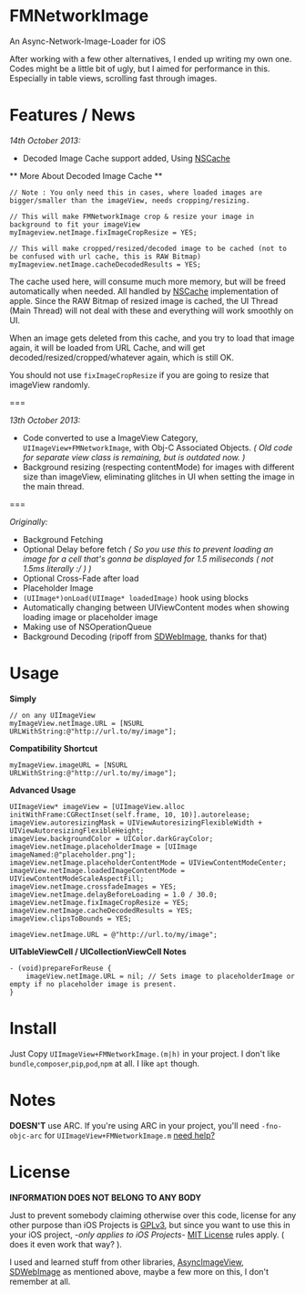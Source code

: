 FMNetworkImage
==============

An Async-Network-Image-Loader for iOS

After working with a few other alternatives, I ended up writing my own one. 
Codes might be a little bit of ugly, but I aimed for performance in this. Especially in 
table views, scrolling fast through images.

Features / News
===============

*14th October 2013:*

- Decoded Image Cache support added, Using [NSCache](https://developer.apple.com/library/ios/documentation/cocoa/reference/NSCache_Class/Reference/Reference.html)

** More About Decoded Image Cache **

```objc
// Note : You only need this in cases, where loaded images are bigger/smaller than the imageView, needs cropping/resizing.

// This will make FMNetworkImage crop & resize your image in background to fit your imageView
myImageview.netImage.fixImageCropResize = YES;

// This will make cropped/resized/decoded image to be cached (not to be confused with url cache, this is RAW Bitmap)
myImageview.netImage.cacheDecodedResults = YES;
```

The cache used here, will consume much more memory, but will be freed automatically when needed. All handled by [NSCache](https://developer.apple.com/library/ios/documentation/cocoa/reference/NSCache_Class/Reference/Reference.html) implementation of apple. Since the RAW Bitmap of resized image is cached, the UI Thread (Main Thread) will not deal with these and everything will work smoothly on UI.

When an image gets deleted from this cache, and you try to load that image again, it will be loaded from URL Cache, and will get decoded/resized/cropped/whatever again, which is still OK.

You should not use `fixImageCropResize` if you are going to resize that imageView randomly.

===

*13th October 2013:*

- Code converted to use a ImageView Category, `UIImageView+FMNetworkImage`, with Obj-C Associated Objects. *( Old code for separate view class is remaining, but is outdated now. )*
- Background resizing (respecting contentMode) for images with different size than imageView, eliminating glitches in UI when setting the image in the main thread.

===

*Originally:*

- Background Fetching
- Optional Delay before fetch 
  *( So you use this to prevent loading an image for a cell that's gonna be displayed for 1.5 miliseconds ( not 1.5ms literally :/ ) )*
- Optional Cross-Fade after load
- Placeholder Image
- `(UIImage*)onLoad(UIImage* loadedImage)` hook using blocks
- Automatically changing between UIViewContent modes when showing loading image or placeholder image
- Making use of NSOperationQueue
- Background Decoding (ripoff from [SDWebImage](https://github.com/rs/SDWebImage), thanks for that)

Usage
=====

**Simply**
```objc
// on any UIImageView
myImageView.netImage.URL = [NSURL URLWithString:@"http://url.to/my/image"];
```

**Compatibility Shortcut**
```objc
myImageView.imageURL = [NSURL URLWithString:@"http://url.to/my/image"];
```

**Advanced Usage**
```objc
UIImageView* imageView = [UIImageView.alloc initWithFrame:CGRectInset(self.frame, 10, 10)].autorelease;
imageView.autoresizingMask = UIViewAutoresizingFlexibleWidth + UIViewAutoresizingFlexibleHeight;
imageView.backgroundColor = UIColor.darkGrayColor;
imageView.netImage.placeholderImage = [UIImage imageNamed:@"placeholder.png"];
imageView.netImage.placeholderContentMode = UIViewContentModeCenter;
imageView.netImage.loadedImageContentMode = UIViewContentModeScaleAspectFill;
imageView.netImage.crossfadeImages = YES;
imageView.netImage.delayBeforeLoading = 1.0 / 30.0;
imageView.netImage.fixImageCropResize = YES;
imageView.netImage.cacheDecodedResults = YES;
imageView.clipsToBounds = YES;

imageView.netImage.URL = @"http://url.to/my/image";
```

**UITableViewCell / UICollectionViewCell Notes**
```objc
- (void)prepareForReuse {
	imageView.netImage.URL = nil; // Sets image to placeholderImage or empty if no placeholder image is present.
}
```	

Install
=======

Just Copy `UIImageView+FMNetworkImage.(m|h)` in your project. I don't like `bundle`,`composer`,`pip`,`pod`,`npm` at all.
I like `apt` though.

Notes
=====

 **DOESN'T** use ARC. If you're using ARC in your project, you'll need `-fno-objc-arc` for `UIImageView+FMNetworkImage.m` [need help?](http://stackoverflow.com/questions/6646052/how-can-i-disable-arc-for-a-single-file-in-a-project)

License
=======

 **INFORMATION DOES NOT BELONG TO ANY BODY** 
 
 Just to prevent somebody claiming otherwise over this code, license for any other purpose
 than iOS Projects is [GPLv3](http://www.gnu.org/copyleft/gpl.html), but since you want 
 to use this in your iOS project, *-only applies to iOS Projects-* [MIT License](http://opensource.org/licenses/MIT)
 rules apply. ( does it even work that way? ).

 I used and learned stuff from other libraries, [AsyncImageView](https://github.com/nicklockwood/AsyncImageView), 
 [SDWebImage](https://github.com/rs/SDWebImage) as mentioned above, maybe a few more on this, I don't remember at all.
